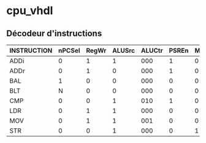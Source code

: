# cpu_vhdl

## Décodeur d'instructions

| INSTRUCTION | nPCSel | RegWr | ALUSrc | ALUCtr | PSREn  | MemWr  | WrSrc  | RegSel | RegAff |
|-------------|--------|-------|--------|--------|--------|--------|--------|--------|--------|
| ADDi        |   0    |   1   |   1    |  000   |   1    |   0    |   0    |   0    |   0    |
| ADDr        |   0    |   1   |   0    |  000   |   1    |   0    |   0    |   0    |   0    |
| BAL         |   1    |   0   |   0    |  000   |   0    |   0    |   0    |   0    |   0    |
| BLT         |   N    |   0   |   0    |  000   |   0    |   0    |   0    |   0    |   0    |
| CMP         |   0    |   0   |   1    |  010   |   1    |   0    |   0    |   0    |   0    |
| LDR         |   0    |   1   |   1    |  000   |   0    |   0    |   1    |   0    |   0    |
| MOV         |   0    |   1   |   1    |  001   |   0    |   0    |   0    |   0    |   0    |
| STR         |   0    |   0   |   1    |  000   |   0    |   1    |   0    |   1    |   1    |
